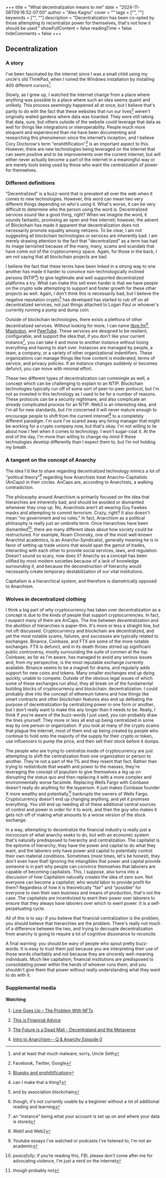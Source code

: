 +++
title = "What decentralization means to me"
date = "2024-11-08T09:16:52-07:00"
author = "Alex Kagno"
cover = ""
tags = ["", ""]
keywords = ["", ""]
description = "Decentralization has been co-opted by those attempting to recentralize power for themselves, that's not how it should be used."
showFullContent = false
readingTime = false
hideComments = false
+++

## Decentralization

### **A story**

I've been fascinated by the internet since I was a small child using my uncle's old ThinkPad, when I ruined the Windows installation by installing 400 different cursors[^1].

Slowly, as I grew up, I watched the internet change from a place where anything was possible to a place where such an idea seems quaint and unlikely. This process seemingly happened all at once, but I believe that's partly to do with the fact that these websites that run our lives[^2] weren't originally walled gardens where data was hoarded. They were still taking that data, sure, but others outside of the website could leverage that data as well for things like integrations or interoperability. People much more eloquent and experienced than me have been documenting and researching this phenomenon since the internet’s inception, and I believe Cory Doctorow's term "enshittification"[^3] is an important aspect to this. However, there are new technologies being leveraged on the internet that can seem positive and to be improvements over the current internet, but will either never actually become a part of the internet in a meaningful way or are merely tools being used by those who want the centralization of power for themselves.

[^1]: and at least that much malware; sorry, Uncle Seth 
[^2]: Facebook, Twitter, Google
[^3]: [Bluesky and enshittification](https://pluralistic.net/2024/11/02/ulysses-pact/#tie-yourself-to-a-federated-mast)

### **Different definitions**

"Decentralized" is a buzz-word that is prevalent all over the web when it comes to new technologies. However, this word can mean two very different things depending on who's using it. What's worse, it can be very difficult to determine who the person using the word *is*. Decentralized services sound like a good thing, right? When we imagine the word, it sounds fantastic, promising an open and free internet; however, the advent of Blockchain has made it apparent that decentralization does not necessarily promote equality among netizens. To be clear, I am not suggesting all blockchain technologies or services are inherently bad. I am merely drawing attention to the fact that "decentralized" as a term has had its image tarnished because of the many, many, scams and scandals that have come out of the cryptocurrency space. Again, for those in the back, I am not saying that all blockchain projects are bad.

I believe the fact that these terms have been linked in a strong way to one another has made it harder to convince non-technologically inclined persons (NTIP[^4]) to give legitimate and well supported decentralized platforms a try. What can make this sell even harder is that we have people on the crypto side attempting to support and foster growth for these other projects as well. Again, I don't think this is necessarily bad, but I believe the negative reputation crypto[^5] has developed has started to rub off on all decentralized services, not just things attached to Logan Paul or whoever's currently running a pump and dump coin.

Outside of blockchain technologies, there exists a plethora of other decentralized services. Without looking for more, I can name [libre.fm](https://libre.fm/)[^6], [Mastodon](https://joinmastodon.org/), and [PeerTube](https://joinpeertube.org/). These services are designed to be resilient, configurable, and support the idea that, if you don't like your current instance[^7], you can take it and move to another instance without losing everything and having to start over. Instances are managed by people, a team, a company, or a variety of other organizational indentifiers. These organizations can manage things like how content is moderated, terms of service, and privacy policies. If an instance changes suddenly or becomes defunct, you can move with minimal effort.

These two different types of decentralization can commingle as well, a concept which can be challenging to explain to an NTIP. Blockchain technologies typically run off of some sort of peer-to-peer protocol, but I'm not as invested in this technology as I used to be for a number of reasons. These protocols can be a security nightmare, and also complicate an already complicated process for an NTIP. Web3 is an interesting idea, and I'm all for new standards, but I'm concerned it will never mature enough to encourage people to shift from the current internet[^8] to a completely different paradigm. I'm sure I've scared away any hiring manager that might be working for a crypto company now, but that's okay. I'm not willing to lie about how I feel when it comes to technology. I won't sugar-coat it. At the end of the day, I'm more than willing to change my mind if these technologies develop differently than I expect them to, but I’m not holding my breath.

[^4]: can I make that a thing?
[^5]: and by association blockchain
[^6]: though, it's not currently usable by a beginner without a lot of additional reading and learning
[^7]: an “instance” being what your account is set up on and where your data is stored
[^8]: Web1 and Web2

### A tangent on the concept of Anarchy

The idea I'd like to share regarding decentralized technology mimics a lot of "political theory"[^9] regarding how Anarchists treat Anarcho-Capitalists (AnCaps) in their circles. AnCaps are, according to Anarchists, a walking contradiction.

The philosophy around Anarchism is primarily focused on the idea that hierarchies are inherently bad, and should be avoided or dismantled whenever they crop up. No, Anarchists aren’t all wearing Guy Fawkes masks and attempting to commit terrorism. Crazy, right? It also doesn't mean "no government and no rules." In fact, Anarchism as a political philosophy is really just an umbrella term. Once hierarchies have been dismantled[^10], there are many different ideas about how society could be restructured. For example, Noam Chomsky, one of the most well-known Anarchist academics, is an Anarcho-Syndicalist, generally meaning he is in favor of setting up trade unions that would span the gamut of trades, interacting with each other to provide social services, laws, and regulation. Doesn’t sound so scary, now does it? Anarchy as a concept has been vilified by most modern societies because of a lack of knowledge surrounding it, and because the deconstruction of hierarchy would necessarily create temporary destabilization of our vital institutions. 

Capitalism is a hierarchical system, and therefore is diametrically opposed to Anarchism.

[^9]: Youtube essays I've watched or podcasts I've listened to; I'm not an academic
[^10]: *peacefully*; if you’re reading this, FBI, please don't come after me for advocating violence, I'm just a nerd on the internet

### Wolves in decentralized clothing

I think a big part of why cryptocurrency has taken over decentralization as a concept is due to the kinds of people that support cryptocurrencies. In fact, I suspect many of them are AnCaps. The line between decentralization and the abolition of hierarchies is paper-thin. It's more or less a straight line, but not oft discussed. Cryptocurrency and blockchain are decentralized, and yet the most notable scams, failures, and successes are typically related to exchanges. Binance, Coinbase, and FTX are some of the more notable exchanges. FTX is defunct, and in its death throes stirred up significant public controversy, mostly surrounding the suite of conmen at the top. Coinbase, as far as I'm aware, has managed to avoid any serious issues and, from my perspective, is the most reputable exchange currently available. Binance seems to be a magnet for drama, and regularly adds support for new coins and tokens. Many smaller exchanges end up dying quickly, unable to compete. Outside of the obvious legal issues of which some of these exchanges run afoul, they all break on of the fundamental building blocks of cryptocurrency and blockchain: decentralization. I could probably dive into the concept of ethereum tokens and how things like smart contracts and other blockchain features also end up defeating the purpose of decentralization by centralizing power in one form or another, but I don't really want to make this any longer than it needs to be. Really, I think if you're aware of the buzz-words I just used, you can probably draw the lines yourself. They more or less all end up being centralized in some way by one person or organization. If you look at many of the crypto scams that plague the internet, most of them end up being created by people who continue to hold onto the majority of the supply for their crypto or token, use influencers to pump the price, and then sell their stock before it dumps.

The people who are trying to centralize inside of cryptocurrency are just attempting to shift the centralization from one organization or person to another. They're not a part of the 1% and they resent that fact. Rather than trying to redistribute that wealth and power to the masses, they're leveraging the concept of populism to give themselves a leg up on disrupting the status quo and then replacing it with a more complex and environmentally worse facsimile. Replacing Wells Fargo with Coinbase doesn't really do anything for the layperson. It just makes Coinbase founder X more wealthy and potentially[^11] bankrupts the owners of Wells Fargo. Cryptocurrency doesn't end up changing anything, and yet it promises everything. You still end up needing all of these additional central sources of control and power in order for it to work, and then the guy who makes it gets rich off of making what amounts to a worse version of the stock exchange.

In a way, attempting to decentralize the financial industry is really just a microcosm of what anarchy seeks to do, but with an economic system that's naturally predisposed to hierarchy and centralization. The capitalist is the epitome of hierarchy; they have the power and capital to do what they want, and the laborers only have power and capital to potentially control their own material conditions. Sometimes (most times, let's be honest), they don't even have that! Ignoring the intangibles that power and capital provide someone is in part why people can convince themselves that laborers are capable of becoming capitalists. This, I suppose, also turns into a discussion of how Capitalism naturally creates the idea of zero sum. Not everyone can become a capitalist; who would labor to provide profit for them? Regardless of how it is theoretically "fair" and "possible” for everyone to own their own business and means of production, that's not the case. The capitalists are incentivized to exert their power over laborers to ensure that they always have laborers over which to exert power. It is a self-perpetuating cycle.

All of this is to say: if you believe that financial centralization is the problem, you should believe that hierarchies are the problem. There's really not much of a difference between the two, and trying to decouple decentralization from anarchy is going to require a lot of cognitive dissonance to reconcile.

A final warning: you should be wary of people who spout pretty buzz-words. It is easy to trust them just because you are interpreting their use of those words charitably and not because they are sincerely well-meaning individuals. Much like capitalism, financial institutions are predisposed to consolidating power within the hands of whoever runs them, and you shouldn't give them that power without really understanding what they want to do with it.

[^11]: though probably not

### Supplemental media

#### Watching

1. [Line Goes Up – The Problem With NFTs](https://youtu.be/YQ_xWvX1n9g?si=UqKMCTiCEo8qnD-X)

2. [This is Financial Advice](https://youtu.be/5pYeoZaoWrA?si=SUM7R3_j35rasc2d)

3. [The Future is a Dead Mall - Decentraland and the Metaverse](https://youtu.be/EiZhdpLXZ8Q?si=TknYWZt7uFb1JrPs)

4. [Intro to Anarchism-- Q & Anarchy Episode 0](https://youtu.be/b9_wxEzA41o?si=IMSqo2ZQlppgynUN)